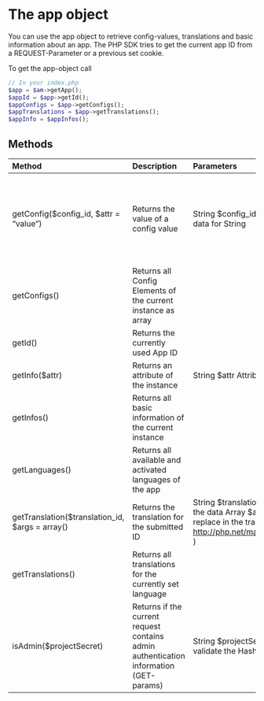 # The app object

You can use the app object to retrieve config-values, translations and
basic information about an app. The PHP SDK tries to get the current app
ID from a REQUEST-Parameter or a previous set cookie.

To get the app-object call

```php
// In your index.php
$app = $am->getApp();
$appId = $app->getId();
$appConfigs = $app->getConfigs();
$appTranslations = $app->getTranslations();
$appInfo = $appInfos();
```

## Methods

| Method                                          | Description                                                                           | Parameters                                                                                                                                                                | Response                                                            |
|:------------------------------------------------|:--------------------------------------------------------------------------------------|:--------------------------------------------------------------------------------------------------------------------------------------------------------------------------|:--------------------------------------------------------------------|
| getConfig($config_id, $attr = “value”)          | Returns the value of a config value                                                   | String $config_id Config identifier to get the data for String                                                                                                            | string array $attr Attribute or Attributes which should be returned |
| getConfigs()                                    | Returns all Config Elements of the current instance as array                          |                                                                                                                                                                           | array                                                               |
| getId()                                         | Returns the currently used App ID                                                     |                                                                                                                                                                           | int                                                                 |
| getInfo($attr)                                  | Returns an attribute of the instance                                                  | String $attr Attribute you want to return                                                                                                                                 | string                                                              |
| getInfos()                                      | Returns all basic information of the current instance                                 |                                                                                                                                                                           | array                                                               |
| getLanguages()                                  | Returns all available and activated languages of the app                              |                                                                                                                                                                           | array                                                               |
| getTranslation($translation_id, $args = array() | Returns the translation for the submitted ID                                          | String $translation_id Config identifier to get the data Array $args Array of values to replace in the translation (@see http://php.net/manual/de/function.vsprintf.php ) | string                                                              |
| getTranslations()                               | Returns all translations for the currently set language                               |                                                                                                                                                                           | array                                                               |
| isAdmin($projectSecret)                         | Returns if the current request contains admin authentication information (GET-params) | String $projectSecret The project secret to validate the Hash                                                                                                             | bool                                                                |
